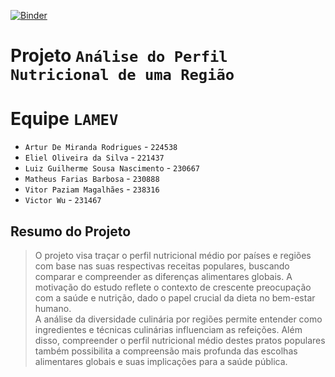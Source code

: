 [![Binder](https://mybinder.org/badge_logo.svg)](https://mybinder.org/v2/gh/lamevv/projeto/main)

# Projeto `Análise do Perfil Nutricional de uma Região`

# Equipe `LAMEV`
* `Artur De Miranda Rodrigues` - `224538`
* `Eliel Oliveira da Silva` - `221437`
* `Luiz Guilherme Sousa Nascimento` - `230667`
* `Matheus Farias Barbosa` - `230888`
* `Vitor Paziam Magalhães` - `238316`
* `Victor Wu` - `231467`
 
## Resumo do Projeto
> O projeto visa traçar o perfil nutricional médio por países e regiões com base nas suas respectivas receitas populares, buscando comparar e compreender as diferenças alimentares globais. A motivação do estudo reflete o contexto de crescente preocupação com a saúde e nutrição, dado o papel crucial da dieta no bem-estar humano.  
A análise da diversidade culinária por regiões permite entender como ingredientes e técnicas culinárias influenciam as refeições. Além disso, compreender o perfil nutricional médio destes pratos populares também possibilita a compreensão mais profunda das escolhas alimentares globais e suas implicações para a saúde pública.  

